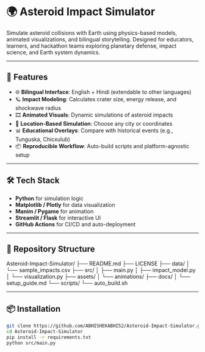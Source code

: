 # 🌍 Asteroid Impact Simulator

Simulate asteroid collisions with Earth using physics-based models, animated visualizations, and bilingual storytelling. Designed for educators, learners, and hackathon teams exploring planetary defense, impact science, and Earth system dynamics.

---

## 🚀 Features

- 🌐 **Bilingual Interface**: English + Hindi (extendable to other languages)
- 🪐 **Impact Modeling**: Calculates crater size, energy release, and shockwave radius
- 🎞️ **Animated Visuals**: Dynamic simulations of asteroid impacts
- 📍 **Location-Based Simulation**: Choose any city or coordinates
- 📊 **Educational Overlays**: Compare with historical events (e.g., Tunguska, Chicxulub)
- 📦 **Reproducible Workflow**: Auto-build scripts and platform-agnostic setup

---

## 🛠️ Tech Stack

- **Python** for simulation logic
- **Matplotlib / Plotly** for data visualization
- **Manim / Pygame** for animation
- **Streamlit / Flask** for interactive UI
- **GitHub Actions** for CI/CD and auto-deployment

---

## 📁 Repository Structure

Asteroid-Impact-Simulator/ ├── README.md ├── LICENSE ├── data/ │ 
└── sample_impacts.csv ├── src/ │ ├── main.py │ 
├── impact_model.py │ └── visualization.py ├── assets/ │ 
└── animations/ ├── docs/ │ └── setup_guide.md └── scripts/ └── auto_build.sh





---

## 📦 Installation

```bash
git clone https://github.com/ABHISHEKABHI52/Asteroid-Impact-Simulator.git
cd Asteroid-Impact-Simulator
pip install -r requirements.txt
python src/main.py
